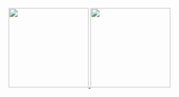 <div align="center">
	<a href="https://github.com/diogogomes2003">
	<p>
 	<img height="160em" src="https://github-readme-stats.vercel.app/api?username=diogogomes2003&show_icons=true&theme=algolia&include_all_comzmits=true&count_private=true"/>
	<img height="160em" src="https://github-readme-stats.vercel.app/api/top-langs/?username=diogogomes2003&layout=compact&langs_count=7&theme=algolia"/>
		
</div>
